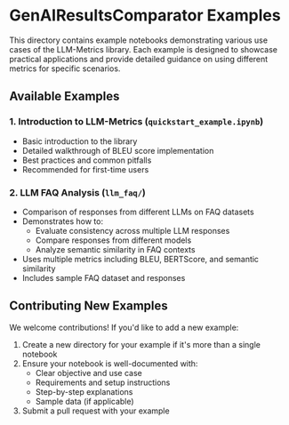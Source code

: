 # GenAIResultsComparator Examples

This directory contains example notebooks demonstrating various use cases of the LLM-Metrics library. Each example is designed to showcase practical applications and provide detailed guidance on using different metrics for specific scenarios.

## Available Examples

### 1. Introduction to LLM-Metrics (`quickstart_example.ipynb`)
- Basic introduction to the library
- Detailed walkthrough of BLEU score implementation
- Best practices and common pitfalls
- Recommended for first-time users

### 2. LLM FAQ Analysis (`llm_faq/`)
- Comparison of responses from different LLMs on FAQ datasets
- Demonstrates how to:
  - Evaluate consistency across multiple LLM responses
  - Compare responses from different models
  - Analyze semantic similarity in FAQ contexts
- Uses multiple metrics including BLEU, BERTScore, and semantic similarity
- Includes sample FAQ dataset and responses

## Contributing New Examples

We welcome contributions! If you'd like to add a new example:

1. Create a new directory for your example if it's more than a single notebook
2. Ensure your notebook is well-documented with:
   - Clear objective and use case
   - Requirements and setup instructions
   - Step-by-step explanations
   - Sample data (if applicable)
3. Submit a pull request with your example
